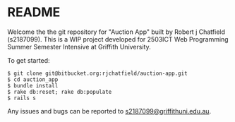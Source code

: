 # README

Welcome the the git repository for "Auction App" built by Robert j Chatfield (s2187099). This is a WIP project developed for 2503ICT Web Programming Summer Semester Intensive at Griffith University.

To get started:

    $ git clone git@bitbucket.org:rjchatfield/auction-app.git
    $ cd auction_app
    $ bundle install
    $ rake db:reset; rake db:populate
    $ rails s

Any issues and bugs can be reported to s2187099@griffithuni.edu.au.
